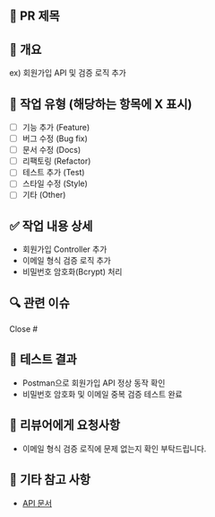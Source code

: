 ## 📝 PR 제목
<!-- 예: [Feature] 회원가입 API 구현 -->

## 📌 개요
<!-- 어떤 변경을 했는지 한두 문장으로 설명해주세요 -->
ex) 회원가입 API 및 검증 로직 추가

## 🔨 작업 유형 (해당하는 항목에 X 표시)
- [ ] 기능 추가 (Feature)
- [ ] 버그 수정 (Bug fix)
- [ ] 문서 수정 (Docs)
- [ ] 리팩토링 (Refactor)
- [ ] 테스트 추가 (Test)
- [ ] 스타일 수정 (Style)
- [ ] 기타 (Other)

## ✅ 작업 내용 상세
<!-- 구체적으로 어떤 작업을 했는지 작성해주세요 -->
- 회원가입 Controller 추가
- 이메일 형식 검증 로직 추가
- 비밀번호 암호화(Bcrypt) 처리

## 🔍 관련 이슈
<!-- 예: Close #12 -->
Close #

## 🧪 테스트 결과
<!-- 테스트 방법 및 결과 요약 -->
- Postman으로 회원가입 API 정상 동작 확인
- 비밀번호 암호화 및 이메일 중복 검증 테스트 완료

## 👀 리뷰어에게 요청사항
<!-- 코드 리뷰 시 중점적으로 봐줬으면 하는 부분 -->
- 이메일 형식 검증 로직에 문제 없는지 확인 부탁드립니다.

## 📎 기타 참고 사항
<!-- 추가적인 설명이나 참고 자료 (디자인 링크, API 문서 등) -->
- [API 문서](링크)
